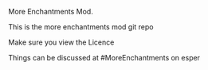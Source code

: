 More Enchantments Mod.

This is the more enchantments mod git repo

Make sure you view the Licence

Things can be discussed at #MoreEnchantments on esper
